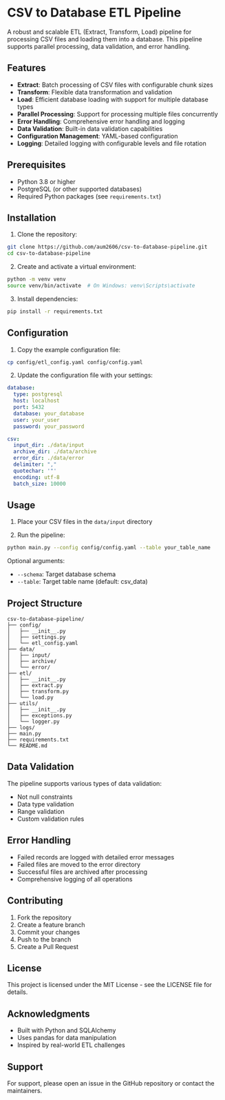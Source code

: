 # CSV to Database ETL Pipeline

A robust and scalable ETL (Extract, Transform, Load) pipeline for processing CSV files and loading them into a database. This pipeline supports parallel processing, data validation, and error handling.

## Features

- **Extract**: Batch processing of CSV files with configurable chunk sizes
- **Transform**: Flexible data transformation and validation
- **Load**: Efficient database loading with support for multiple database types
- **Parallel Processing**: Support for processing multiple files concurrently
- **Error Handling**: Comprehensive error handling and logging
- **Data Validation**: Built-in data validation capabilities
- **Configuration Management**: YAML-based configuration
- **Logging**: Detailed logging with configurable levels and file rotation

## Prerequisites

- Python 3.8 or higher
- PostgreSQL (or other supported databases)
- Required Python packages (see `requirements.txt`)

## Installation

1. Clone the repository:
```bash
git clone https://github.com/aum2606/csv-to-database-pipeline.git
cd csv-to-database-pipeline
```

2. Create and activate a virtual environment:
```bash
python -m venv venv
source venv/bin/activate  # On Windows: venv\Scripts\activate
```

3. Install dependencies:
```bash
pip install -r requirements.txt
```

## Configuration

1. Copy the example configuration file:
```bash
cp config/etl_config.yaml config/config.yaml
```

2. Update the configuration file with your settings:
```yaml
database:
  type: postgresql
  host: localhost
  port: 5432
  database: your_database
  user: your_user
  password: your_password

csv:
  input_dir: ./data/input
  archive_dir: ./data/archive
  error_dir: ./data/error
  delimiter: ","
  quotechar: '"'
  encoding: utf-8
  batch_size: 10000
```

## Usage

1. Place your CSV files in the `data/input` directory

2. Run the pipeline:
```bash
python main.py --config config/config.yaml --table your_table_name
```

Optional arguments:
- `--schema`: Target database schema
- `--table`: Target table name (default: csv_data)

## Project Structure

```
csv-to-database-pipeline/
├── config/
│   ├── __init__.py
│   ├── settings.py
│   └── etl_config.yaml
├── data/
│   ├── input/
│   ├── archive/
│   └── error/
├── etl/
│   ├── __init__.py
│   ├── extract.py
│   ├── transform.py
│   └── load.py
├── utils/
│   ├── __init__.py
│   ├── exceptions.py
│   └── logger.py
├── logs/
├── main.py
├── requirements.txt
└── README.md
```

## Data Validation

The pipeline supports various types of data validation:
- Not null constraints
- Data type validation
- Range validation
- Custom validation rules

## Error Handling

- Failed records are logged with detailed error messages
- Failed files are moved to the error directory
- Successful files are archived after processing
- Comprehensive logging of all operations

## Contributing

1. Fork the repository
2. Create a feature branch
3. Commit your changes
4. Push to the branch
5. Create a Pull Request

## License

This project is licensed under the MIT License - see the LICENSE file for details.

## Acknowledgments

- Built with Python and SQLAlchemy
- Uses pandas for data manipulation
- Inspired by real-world ETL challenges

## Support

For support, please open an issue in the GitHub repository or contact the maintainers. 
